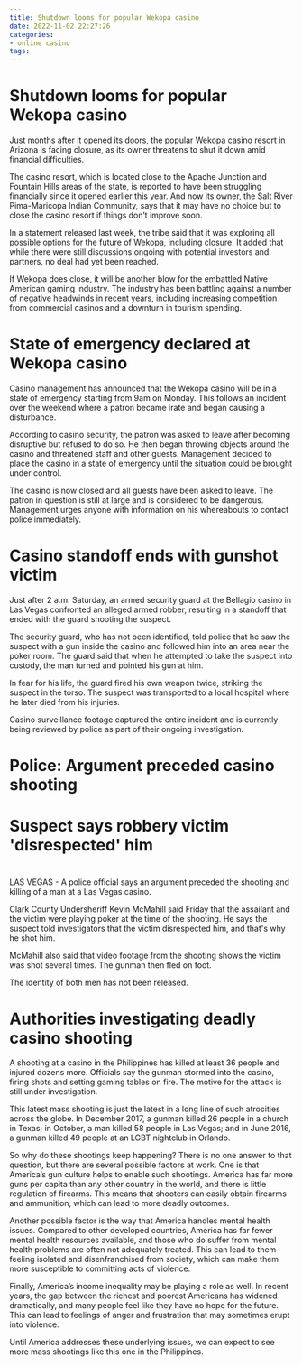 ```yaml
---
title: Shutdown looms for popular Wekopa casino
date: 2022-11-02 22:27:26
categories:
- online casino
tags:
---
```



#  Shutdown looms for popular Wekopa casino

Just months after it opened its doors, the popular Wekopa casino resort in Arizona is facing closure, as its owner threatens to shut it down amid financial difficulties.

The casino resort, which is located close to the Apache Junction and Fountain Hills areas of the state, is reported to have been struggling financially since it opened earlier this year. And now its owner, the Salt River Pima-Maricopa Indian Community, says that it may have no choice but to close the casino resort if things don’t improve soon.

In a statement released last week, the tribe said that it was exploring all possible options for the future of Wekopa, including closure. It added that while there were still discussions ongoing with potential investors and partners, no deal had yet been reached.

If Wekopa does close, it will be another blow for the embattled Native American gaming industry. The industry has been battling against a number of negative headwinds in recent years, including increasing competition from commercial casinos and a downturn in tourism spending.

#  State of emergency declared at Wekopa casino 

Casino management has announced that the Wekopa casino will be in a state of emergency starting from 9am on Monday. This follows an incident over the weekend where a patron became irate and began causing a disturbance.

According to casino security, the patron was asked to leave after becoming disruptive but refused to do so. He then began throwing objects around the casino and threatened staff and other guests. Management decided to place the casino in a state of emergency until the situation could be brought under control.

The casino is now closed and all guests have been asked to leave. The patron in question is still at large and is considered to be dangerous. Management urges anyone with information on his whereabouts to contact police immediately.

#  Casino standoff ends with gunshot victim

Just after 2 a.m. Saturday, an armed security guard at the Bellagio casino in Las Vegas confronted an alleged armed robber, resulting in a standoff that ended with the guard shooting the suspect.

The security guard, who has not been identified, told police that he saw the suspect with a gun inside the casino and followed him into an area near the poker room. The guard said that when he attempted to take the suspect into custody, the man turned and pointed his gun at him.

In fear for his life, the guard fired his own weapon twice, striking the suspect in the torso. The suspect was transported to a local hospital where he later died from his injuries.

Casino surveillance footage captured the entire incident and is currently being reviewed by police as part of their ongoing investigation.

#  Police: Argument preceded casino shooting

# Suspect says robbery victim 'disrespected' him

#

LAS VEGAS - A police official says an argument preceded the shooting and killing of a man at a Las Vegas casino.

Clark County Undersheriff Kevin McMahill said Friday that the assailant and the victim were playing poker at the time of the shooting. He says the suspect told investigators that the victim disrespected him, and that's why he shot him.

McMahill also said that video footage from the shooting shows the victim was shot several times. The gunman then fled on foot.

The identity of both men has not been released.

#  Authorities investigating deadly casino shooting

A shooting at a casino in the Philippines has killed at least 36 people and injured dozens more. Officials say the gunman stormed into the casino, firing shots and setting gaming tables on fire. The motive for the attack is still under investigation.

This latest mass shooting is just the latest in a long line of such atrocities across the globe. In December 2017, a gunman killed 26 people in a church in Texas; in October, a man killed 58 people in Las Vegas; and in June 2016, a gunman killed 49 people at an LGBT nightclub in Orlando.

So why do these shootings keep happening? There is no one answer to that question, but there are several possible factors at work. One is that America’s gun culture helps to enable such shootings. America has far more guns per capita than any other country in the world, and there is little regulation of firearms. This means that shooters can easily obtain firearms and ammunition, which can lead to more deadly outcomes.

Another possible factor is the way that America handles mental health issues. Compared to other developed countries, America has far fewer mental health resources available, and those who do suffer from mental health problems are often not adequately treated. This can lead to them feeling isolated and disenfranchised from society, which can make them more susceptible to committing acts of violence.

Finally, America’s income inequality may be playing a role as well. In recent years, the gap between the richest and poorest Americans has widened dramatically, and many people feel like they have no hope for the future. This can lead to feelings of anger and frustration that may sometimes erupt into violence.

Until America addresses these underlying issues, we can expect to see more mass shootings like this one in the Philippines.